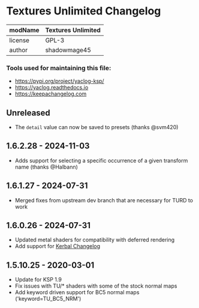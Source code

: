# Textures Unlimited Changelog

| modName | Textures Unlimited                   |
| ------- | ------------------------------------ |
| license | GPL-3                                |
| author  | shadowmage45                         |

### Tools used for maintaining this file:

* https://pypi.org/project/yaclog-ksp/
* https://yaclog.readthedocs.io
* https://keepachangelog.com

## Unreleased

* The `detail` value can now be saved to presets (thanks @svm420)

## 1.6.2.28 - 2024-11-03

* Adds support for selecting a specific occurrence of a given transform name (thanks @Halbann)


## 1.6.1.27 - 2024-07-31

* Merged fixes from upstream dev branch that are necessary for TURD to work


## 1.6.0.26 - 2024-07-31

* Updated metal shaders for compatibility with deferred rendering
* Add support for [Kerbal Changelog](https://forum.kerbalspaceprogram.com/topic/200702-19%E2%80%93112-kerbal-changelog-v142-adopted/)


## 1.5.10.25 - 2020-03-01

* Update for KSP 1.9
* Fix issues with TU/* shaders with some of the stock normal maps
* Add keyword driven support for BC5 normal maps ('keyword=TU_BC5_NRM')

